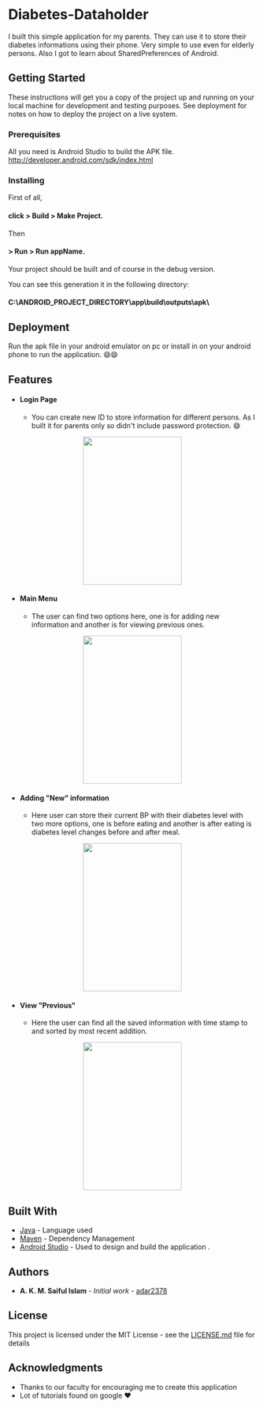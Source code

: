 # Diabetes-Dataholder

I built this simple application for my parents. They can use it to store their diabetes informations using their phone. Very simple to use even for elderly persons. Also I got to learn about SharedPreferences of Android.

## Getting Started

These instructions will get you a copy of the project up and running on your local machine for development and testing purposes. See deployment for notes on how to deploy the project on a live system.

### Prerequisites

All you need is Android Studio to build the APK file.
http://developer.android.com/sdk/index.html

### Installing

First of all,  
#### click > Build > Make Project.

Then 
#### > Run > Run appName.

Your project should be built and of course in the debug version.

You can see this generation it in the following directory:

#### C:\ANDROID_PROJECT_DIRECTORY\app\build\outputs\apk\


## Deployment

Run the apk file in your android emulator on pc or install in on your android phone to run the application. :smile::smile:

## Features

- #### Login Page
  - You can create new ID to store information for different persons. As I built it for parents only so didn't include password protection. :smile:

<p align="center">
  <img src="https://image.ibb.co/nfE39f/photo6312333999690852375.jpg" width="200" height="300"/>
</p>
  

- #### Main Menu
  - The user can find two options here, one is for adding new information and another is for viewing previous ones.
<p align="center">
  <img src="https://image.ibb.co/d2dKh0/photo6312333999690852374.jpg" width="200" height="300"/>
</p>
  
  
- #### Adding "New" information
  - Here user can store their current BP with their diabetes level with two more options, one is before eating and another is after eating is diabetes level changes before and after meal.
<p align="center">
  <img src="https://image.ibb.co/nqGuFL/photo6312333999690852373.jpg" width="200" height="300"/>
</p>
  
- #### View "Previous"
  - Here the user can find all the saved information with time stamp to and sorted by most recent addition.
<p align="center">
  <img src="https://image.ibb.co/dUVbUf/photo6312041636972046536.jpg" width="200" height="300"/>
</p>
  
## Built With

* [Java](https://www.java.com/en/download/) - Language used
* [Maven](https://maven.apache.org/) - Dependency Management
* [Android Studio](https://developer.android.com/studio/) - Used to design and build the application .



## Authors

* **A. K. M. Saiful Islam** - *Initial work* - [adar2378](https://github.com/adar2378)


## License

This project is licensed under the MIT License - see the [LICENSE.md](LICENSE.md) file for details

## Acknowledgments

* Thanks to our faculty for encouraging me to create this application
* Lot of tutorials found on google :heart:

